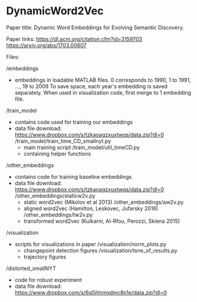 # DynamicWord2Vec
Paper title:
Dynamic Word Embeddings for Evolving Semantic Discovery. 

Paper links:
https://dl.acm.org/citation.cfm?id=3159703
https://arxiv.org/abs/1703.00607

Files:

/embeddings
 - embeddings in loadable MATLAB files. 0 corresponds to 1990, 1 to 1991, ..., 19 to 2009
 To save space, each year's embedding is saved separately. When used in visualization code, first merge to 1 embedding file.
 
/train_model
 - contains code used for training our embeddings
 - data file download: https://www.dropbox.com/s/tzkaoagzxuxtwqs/data.zip?dl=0
  /train_model/train_time_CD_smallnyt.py
   - main training script
  /train_model/util_timeCD.py
   - containing helper functions
   
/other_embeddings
 - contains code for training baseline embeddings
 - data file download: https://www.dropbox.com/s/tzkaoagzxuxtwqs/data.zip?dl=0
   /other_embeddings/staticw2v.py
    - static word2vec (Mikolov et al 2013)
   /other_embeddings/aw2v.py
    - aligned word2vec (Hamilton, Leskovec, Jufarsky 2016)
   /other_embeddings/tw2v.py
    - transformed word2vec (Kulkarni, Al-Rfou, Perozzi, Skiena 2015)
    
/visualization
 - scripts for visualizations in paper
   /visualization/norm_plots.py
    - changepoint detection figures
   /visualization/tsne_of_results.py
    - trajectory figures
    
/distorted_smallNYT
 - code for robust experiment
 - data file download: https://www.dropbox.com/s/6q5jhhmxdmc8n1e/data.zip?dl=0
 



